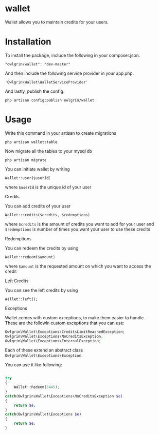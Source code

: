 wallet
========
Wallet allows you to maintain credits for your users.

Installation
============
To install the package, include the following in your composer.json.
```
"owlgrin/wallet": "dev-master"
```

And then include the following service provider in your app.php.

```
'Owlgrin\Wallet\WalletServiceProvider'
```


And lastly, publish the config.
```
php artisan config:publish owlgrin/wallet
```

Usage
=====

Write this command in your artisan to create migrations

```
php artisan wallet:table
```

Now migrate all the tables to your mysql db

```
php artisan migrate
```


You can initiate wallet by writing

```
Wallet::user($userId)
```
where `$userId` is the unique id of your user

Credits

You can add credits of your user

```
Wallet::credits($credits, $redemptions)
```

where `$credits` is the amount of credits you want to add for your user
and `$redemptions` is number of times you want your user to use these credits


Redemptions

You can redeem the credits by using

```
Wallet::redeem($amount)
```

where `$amount` is the requested amount on which you want to access the credit

Left Credits

You can see the left credits by using

```
Wallet::left();
```

Exceptions


Wallet comes with custom exceptions, to make them easier to handle. These are the followin custom exceptions that you can use:

```php
Owlgrin\Wallet\Exceptions\CreditsLimitReachedException;
Owlgrin\Wallet\Exceptions\NoCreditsException;
Owlgrin\Wallet\Exceptions\InternalException;
```

Each of these extend an abstract class `Owlgrin\Wallet\Exceptions\Exception`.

You can use it like following:

```php

try
{
	Wallet::Redeem(5445);
}
catch(Owlgrin\Wallet\Exceptions\NoCreditsException $e)
{
	return $e;
}
catch(Owlgrin\Wallet\Exceptions $e)
{
	return $e;
}
```
